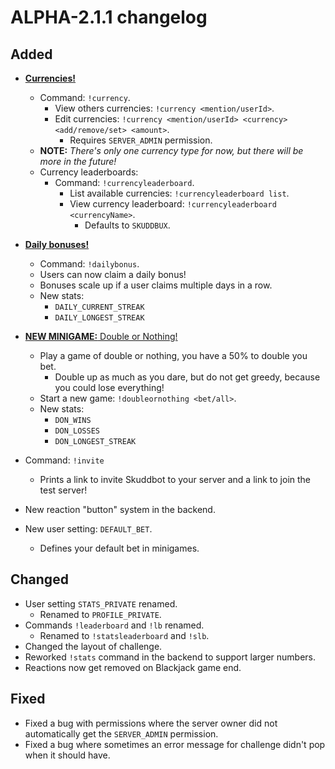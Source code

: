 # ALPHA-2.1.1 changelog
## Added
- [**Currencies!**](https://wiki.skuddbot.xyz/features/currencies)
  - Command: `!currency`.
    - View others currencies: `!currency <mention/userId>`.
    - Edit currencies: `!currency <mention/userId> <currency> <add/remove/set> <amount>`.
      - Requires `SERVER_ADMIN` permission.
  - **NOTE:** *There's only one currency type for now, but there will be more in the future!*
  - Currency leaderboards:
      - Command: `!currencyleaderboard`.
        - List available currencies: `!currencyleaderboard list`.
        - View currency leaderboard: `!currencyleaderboard <currencyName>`.
          - Defaults to `SKUDDBUX`.
- [**Daily bonuses!**](https://wiki.skuddbot.xyz/systems/daily-bonus)
  - Command: `!dailybonus`.
  - Users can now claim a daily bonus!
  - Bonuses scale up if a user claims multiple days in a row.
  - New stats:
    - `DAILY_CURRENT_STREAK`
    - `DAILY_LONGEST_STREAK`
- [**NEW MINIGAME:** Double or Nothing!](https://wiki.skuddbot.xyz/minigames/double-or-nothing)
  - Play a game of double or nothing, you have a 50% to double you bet.
    - Double up as much as you dare, but do not get greedy, because you could lose everything!
  - Start a new game: `!doubleornothing <bet/all>`.
  - New stats:
    - `DON_WINS`
    - `DON_LOSSES`
    - `DON_LONGEST_STREAK`

- Command: `!invite`
  - Prints a link to invite Skuddbot to your server and a link to join the test server!
- New reaction "button" system in the backend.
- New user setting: `DEFAULT_BET`.
  - Defines your default bet in minigames.

## Changed
- User setting `STATS_PRIVATE` renamed.
  - Renamed to `PROFILE_PRIVATE`.
- Commands `!leaderboard` and `!lb` renamed.
  - Renamed to `!statsleaderboard` and `!slb`.
- Changed the layout of challenge.
- Reworked `!stats` command in the backend to support larger numbers.
- Reactions now get removed on Blackjack game end.

## Fixed
- Fixed a bug with permissions where the server owner did not automatically get the `SERVER_ADMIN` permission.
- Fixed a bug where sometimes an error message for challenge didn't pop when it should have.
